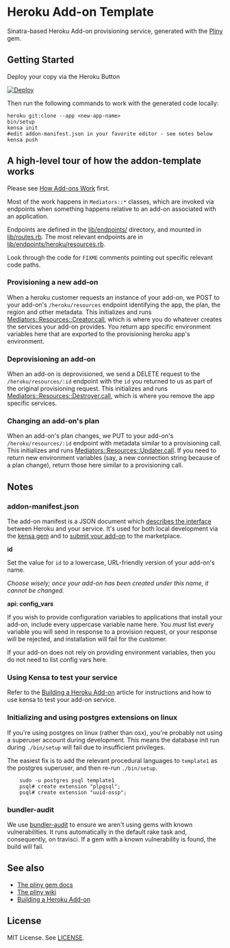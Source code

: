 # Heroku Add-on Template

Sinatra-based Heroku Add-on provisioning service, generated with the
[Pliny](https://github.com/interagent/pliny) gem.

## Getting Started

Deploy your copy via the Heroku Button

[![Deploy](https://www.herokucdn.com/deploy/button.png)](https://heroku.com/deploy?template=https://github.com/heroku/addon-template)

Then run the following commands to work with the generated code locally:

```sh-session
heroku git:clone --app <new-app-name>
bin/setup
kensa init
#edit addon-manifest.json in your favorite editor - see notes below
kensa push
```

## A high-level tour of how the addon-template works

Please see [How Add-ons
Work](https://devcenter.heroku.com/articles/how-add-ons-work) first.

Most of the work happens in `Mediators::*` classes, which are invoked via
endpoints when something happens relative to an add-on associated with an
application.

Endpoints are defined in the [lib/endpoints/](lib/endpoints) directory, and
mounted in [lib/routes.rb](lib/routes.rb). The most relevant endpoints are
in [lib/endpoints/heroku/resources.rb](Endpoints::Heroku::Resources).

Look through the code for `FIXME` comments pointing out specific relevant code
paths.

### Provisioning a new add-on

When a heroku customer requests an instance of your add-on, we POST to your
add-on's `/heroku/resources` endpoint identifying the app, the plan, the region
and other metadata. This initializes and runs
[Mediators::Resources::Creator.call](lib/mediators/resources/creator.rb), which
is where you do whatever creates the services your add-on provides. You return
app specific environment variables here that are exported to the provisioning
heroku app's environment.

### Deprovisioning an add-on

When an add-on is deprovisioned, we send a DELETE request to the
`/heroku/resources/:id` endpoint with the `id` you returned to us as part of
the original provisioning request.  This initializes and runs
[Mediators::Resources::Destroyer.call](lib/mediators/resources/destroyer.rb),
which is where you remove the app specific services.

### Changing an add-on's plan

When an add-on's plan changes, we PUT to your add-on's `/heroku/resources/:id`
endpoint with metadata similar to a provisioning call. This initializes and
runs [Mediators::Resources::Updater.call](lib/mediators/resources/updater.rb).
If you need to return new environment variables (say, a new connection string
because of a plan change), return those here similar to a provisioning call.

## Notes

### addon-manifest.json

The add-on manifest is a JSON document which [describes the
interface](https://devcenter.heroku.com/articles/add-on-manifest) between
Heroku and your service.  It's used for both local development via the [kensa
gem](https://github.com/heroku/kensa) and to [submit your
add-on](https://devcenter.heroku.com/articles/submitting-an-add-on) to the
marketplace.

**id**

Set the value for `id` to a lowercase, URL-friendly version of your add-on's
name.

_Choose wisely; once your add-on has been created under this name, it cannot be
changed._

**api: config_vars**

If you wish to provide configuration variables to applications that install
your add-on, include every uppercase variable name here. You _must_ list every
variable you will send in response to a provision request, or your response
will be rejected, and installation will fail for the customer.

If your add-on does not rely on providing environment variables, then you do
not need to list config vars here.

### Using Kensa to test your service

Refer to the [Building a Heroku
Add-on](https://devcenter.heroku.com/articles/building-a-heroku-add-on) article
for instructions and how to use kensa to test your add-on service.

### Initializing and using postgres extensions on linux

If you're using postgres on linux (rather than osx), you're probably not using
a superuser account during development.  This means the database init run
during `./bin/setup` will fail due to insufficient privileges.

The easiest fix is to add the relevant procedural languages to `template1` as
the postgres superuser, and then re-run `./bin/setup`.

        sudo -u postgres psql template1
        psql# create extension "plpgsql";
        psql# create extension "uuid-ossp";

### bundler-audit

We use [bundler-audit](https://github.com/rubysec/bundler-audit) to ensure we
aren't using gems with known vulnerabilities. It runs automatically in the
default rake task and, consequently, on travisci. If a gem with a known
vulnerability is found, the build will fail.

## See also

- [The pliny gem docs](http://www.rubydoc.info/gems/pliny/)
- [The pliny wiki](https://github.com/interagent/pliny/wiki)
- [Building a Heroku
  Add-on](https://devcenter.heroku.com/articles/building-a-heroku-add-on)

## License

MIT License. See [LICENSE](https://github.com/heroku/addon-template/blob/master/LICENSE).
